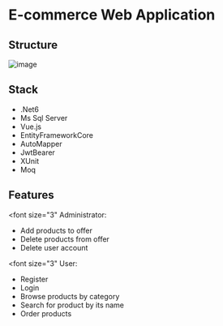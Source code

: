 # E-commerce Web Application



## Structure
![image](https://user-images.githubusercontent.com/109426665/221433758-b45244ce-3ab8-47a8-afd4-830ed8f6765d.png)

## Stack
- .Net6
- Ms Sql Server
- Vue.js
- EntityFrameworkCore
- AutoMapper
- JwtBearer
- XUnit
- Moq

## Features
<font size="3" Administrator:</font>
- Add products to offer
- Delete products from offer
- Delete user account

<font size="3" User:</font>
- Register
- Login
- Browse products by category
- Search for product by its name
- Order products
